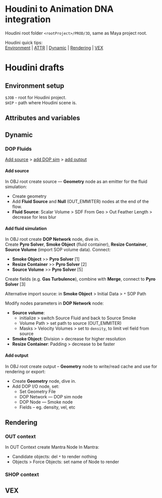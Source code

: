 # Houdini to Animation DNA integration
Houdini root folder `<rootProject>/PROD/3D`, same as Maya project root.  

Houdini quick tips:  
[Environment](#environment-setup)  | [ATTR](#attributes-and-variables) | [Dynamic](#dynamic) | [Rendering](#rendering) | [VEX](#vex)

# Houdini drafts
## Environment setup
`$JOB` - root for Houdini project.  
`$HIP` - path where Houdini scene is.

## Attributes and variables

## Dynamic
### DOP Fluids
[Add source](#add-source) > [add DOP sim](#add-fluid-simulation) > [add output](#add-output)

#### Add source 
In OBJ root create source — **Geometry** node as an emitter for the fluid simulation:
- Create geometry
- Add **Fluid Source** and **Null** (OUT_EMMITER) nodes at the end of the flow.  
- **Fluid Source**: Scalar Volume > SDF From Geo > Out Feather Length > decrease for less blur

#### Add fluid simulation
  
In OBJ root create **DOP Network** node, dive in.  
Create **Pyro Solver**, **Smoke Object** (fluid container), **Resize Container**, **Source Volume** (import SOP volume data). Connect:  
- **Smoke Object** >> **Pyro Solver** [1]
- **Resize Container** >> **Pyro Solver** [2]
- **Source Volume** >> **Pyro Solver** [5]

Create fields (e.g. **Gas Turbulence**), combine with **Merge**, connect to **Pyro Solver** [3]

Alternative import source: in **Smoke Object** > Initial Data > `*` SOP Path
  
Modify nodes parameters in **DOP Network** node:
- **Source volume**:
  - initialize > switch Source Fluid and back to Source Smoke
  - Volume Path > set path to source (OUT_EMMITER)
  - Masks > Velocity Volumes > set to `density`, to limit vel field from source
- **Smoke Object**: Division > decrease for higher resolution  
- **Resize Container**: Padding > decrease to be faster

#### Add output
In OBJ root create output – **Geometry** node to write/read cache and use for rendering or export:
- Create **Geometry** node, dive in.
- Add DOP I/O node, set:
  - Set Geometry File
  - DOP Network — DOP sim node
  - DOP Node — Smoke node
  - Fields – eg. density, vel, etc

## Rendering
### OUT context
In OUT Context create Mantra Node
In Mantra:
- Candidate objects: del `*` to render nothing
- Objects > Force Objects: set name of Node to render

### SHOP context

## VEX